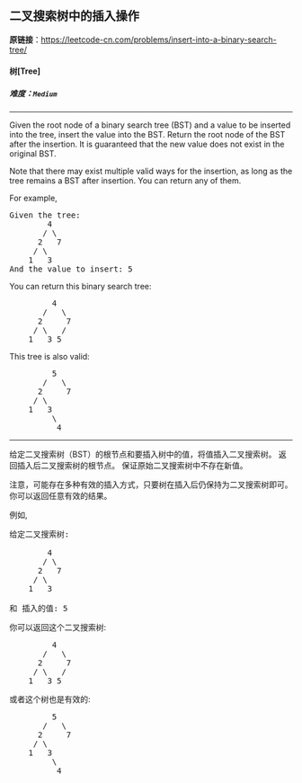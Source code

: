 ## 二叉搜索树中的插入操作

**原链接**：<https://leetcode-cn.com/problems/insert-into-a-binary-search-tree/>

#### 树[Tree]    

##### 难度：**`Medium`**

----- 
<p>Given the root node of a binary search tree (BST) and a value to be inserted into the tree,&nbsp;insert the value into the BST. Return the root node of the BST after the insertion. It is guaranteed that the new value does not exist in the original BST.</p>

<p>Note that there may exist&nbsp;multiple valid ways for the&nbsp;insertion, as long as the tree remains a BST after insertion. You can return any of them.</p>

<p>For example,&nbsp;</p>

<pre>
Given the tree:
        4
       / \
      2   7
     / \
    1   3
And the value to insert: 5
</pre>

<p>You can return this binary search tree:</p>

<pre>
         4
       /   \
      2     7
     / \   /
    1   3 5
</pre>

<p>This tree is also valid:</p>

<pre>
         5
       /   \
      2     7
     / \   
    1   3
         \
          4
</pre>


----- 
<p>给定二叉搜索树（BST）的根节点和要插入树中的值，将值插入二叉搜索树。 返回插入后二叉搜索树的根节点。 保证原始二叉搜索树中不存在新值。</p>

<p>注意，可能存在多种有效的插入方式，只要树在插入后仍保持为二叉搜索树即可。 你可以返回任意有效的结果。</p>

<p>例如,&nbsp;</p>

<pre>
给定二叉搜索树:

        4
       / \
      2   7
     / \
    1   3

和 插入的值: 5
</pre>

<p>你可以返回这个二叉搜索树:</p>

<pre>
         4
       /   \
      2     7
     / \   /
    1   3 5
</pre>

<p>或者这个树也是有效的:</p>

<pre>
         5
       /   \
      2     7
     / \   
    1   3
         \
          4
</pre>
